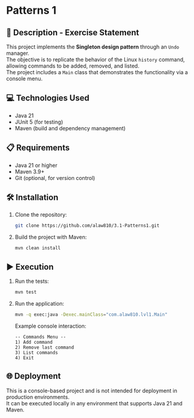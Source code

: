 # Patterns 1

## 📄 Description - Exercise Statement

This project implements the **Singleton design pattern** through an
`Undo` manager.\
The objective is to replicate the behavior of the Linux `history`
command, allowing commands to be added, removed, and listed.\
The project includes a `Main` class that demonstrates the functionality
via a console menu.

## 💻 Technologies Used

-   Java 21
-   JUnit 5 (for testing)
-   Maven (build and dependency management)

## 📋 Requirements

-   Java 21 or higher
-   Maven 3.9+
-   Git (optional, for version control)

## 🛠️ Installation

1.  Clone the repository:

    ``` bash
    git clone https://github.com/alaw810/3.1-Patterns1.git
    ```

2.  Build the project with Maven:

    ``` bash
    mvn clean install
    ```

## ▶️ Execution

1.  Run the tests:

    ``` bash
    mvn test
    ```

2.  Run the application:

    ``` bash
    mvn -q exec:java -Dexec.mainClass="com.alaw810.lvl1.Main"
    ```

    Example console interaction:

        -- Commands Menu --
        1) Add command
        2) Remove last command
        3) List commands
        4) Exit

## 🌐 Deployment

This is a console-based project and is not intended for deployment in
production environments.\
It can be executed locally in any environment that supports Java 21 and
Maven.